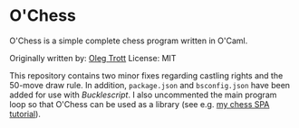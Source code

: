 # O'Chess
O'Chess is a simple complete chess program written in O'Caml.

Originally written by: [Oleg Trott](http://www.olegtrott.com/chess/)
License: MIT

This repository contains two minor fixes regarding castling rights and the 50-move draw rule.
In addition, `package.json` and `bsconfig.json` have been added for use with _Bucklescript_.
I also uncommented the main program loop so that O'Chess can be used as a library
(see e.g. [my chess SPA tutorial](https://github.com/quernd/tea-chess)).
